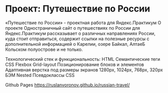 # Проект: Путешествие по России

«Путешествие по России» - проектная работа для Яндекс.Практикум
О проекте
Одностраничный сайт о путешествиях по России для Яндекс.Практикум рассказывает о различных направлениях России, куда стоит отправиться, содержит ссылки на полезные ресурсы с дополнительной информацией о Карелии, озере Байкал, АлтаеБ Кольском полуострове и не только.

Технологический стек и функциональность:
HTML
Семантические теги
CSS
Flexbox
Grid-layout
Позиционирование блоков и элементов
Адаптивная верстка под размеры экранов 1280px, 1024px, 768px, 320px
БЭМ Nested
Псевдоклассы CSS

Github Pages https://ruslanvoronov.github.io/russian-travel/
